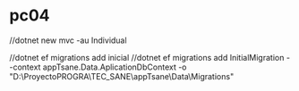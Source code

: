 # pc04
//dotnet new mvc -au Individual

//dotnet ef migrations add inicial //dotnet ef migrations add InitialMigration --context appTsane.Data.AplicationDbContext -o "D:\ProyectoPROGRA\TEC_SANE\appTsane\Data\Migrations"